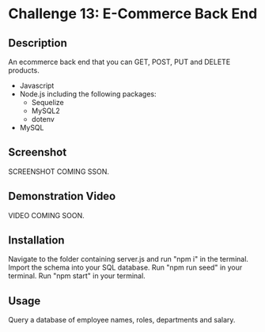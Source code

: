 # Challenge 13: E-Commerce Back End

## Description
An ecommerce back end that you can GET, POST, PUT and DELETE products.

* Javascript
* Node.js including the following packages:
  * Sequelize
  * MySQL2
  * dotenv
* MySQL

## Screenshot
SCREENSHOT COMING SSON.

## Demonstration Video
VIDEO COMING SOON.
                      
## Installation
Navigate to the folder containing server.js and run "npm i" in the terminal. 
Import the schema into your SQL database.
Run "npm run seed" in your terminal.
Run "npm start" in your terminal.

## Usage
Query a database of employee names, roles, departments and salary.



